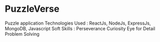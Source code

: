 # PuzzleVerse
Puzzle application
Technologies Used :
                    ReactJs, NodeJs, ExpressJs, MongoDB, Javascript
Soft Skills :
            Perseverance
            Curiosity
            Eye for Detail
            Problem Solving

